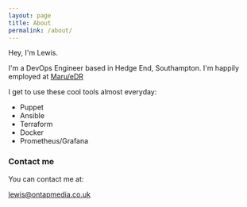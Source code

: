 ```yaml
---
layout: page
title: About
permalink: /about/
---
```


Hey, I'm Lewis.

I'm a DevOps Engineer based in Hedge End, Southampton. I'm happily employed at [Maru/eDR](https://maruedr.com)

I get to use these cool tools almost everyday:
* Puppet
* Ansible
* Terraform
* Docker
* Prometheus/Grafana

### Contact me

You can contact me at:

[lewis@ontapmedia.co.uk](mailto:lewis@ontapmedia.co.uk)
